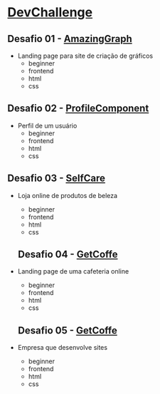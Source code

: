 # [DevChallenge](https://www.devchallenge.com.br/)

## Desafio 01 - [AmazingGraph](https://www.devchallenge.com.br/challenges/5ec9a7fc10e94a38493d3910/details)

- Landing page para site de criação de gráficos
  - beginner
  - frontend
  - html
  - css

## Desafio 02 - [ProfileComponent](https://www.devchallenge.com.br/challenges/5f0b4acaa5fec43156149044/details)

- Perfil de um usuário
  - beginner
  - frontend
  - html
  - css

## Desafio 03 - [SelfCare](https://www.devchallenge.com.br/challenges/5f14fad2130a5d78f89d9642/details)

- Loja online de produtos de beleza

  - beginner
  - frontend
  - html
  - css

  ## Desafio 04 - [GetCoffe](https://www.devchallenge.com.br/challenges/5f94dfc04b6510002196cb1d/details)

- Landing page de uma cafeteria online

  - beginner
  - frontend
  - html
  - css

  ## Desafio 05 - [GetCoffe](https://www.devchallenge.com.br/challenges/5ed47992adee277fae224a0b/details)

- Empresa que desenvolve sites

  - beginner
  - frontend
  - html
  - css
